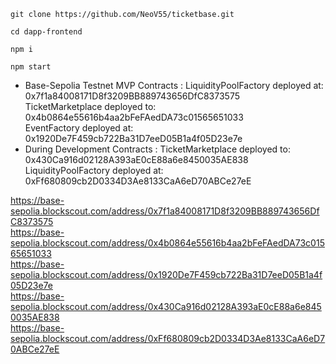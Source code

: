 ```
git clone https://github.com/NeoV55/ticketbase.git
```
```
cd dapp-frontend
```
```
npm i
```
```
npm start
```
* Base-Sepolia Testnet MVP Contracts :
LiquidityPoolFactory deployed at: 0x7f1a84008171D8f3209BB889743656DfC8373575 <br/>
TicketMarketplace deployed to: 0x4b0864e55616b4aa2bFeFAedDA73c01565651033 <br/>
EventFactory deployed at: 0x1920De7F459cb722Ba31D7eeD05B1a4f05D23e7e <br/>
* During Development Contracts :
TicketMarketplace deployed to: 0x430Ca916d02128A393aE0cE88a6e8450035AE838 <br/>
LiquidityPoolFactory deployed at: 0xFf680809cb2D0334D3Ae8133CaA6eD70ABCe27eE <br/>

https://base-sepolia.blockscout.com/address/0x7f1a84008171D8f3209BB889743656DfC8373575 <br/>
https://base-sepolia.blockscout.com/address/0x4b0864e55616b4aa2bFeFAedDA73c01565651033 <br/>
https://base-sepolia.blockscout.com/address/0x1920De7F459cb722Ba31D7eeD05B1a4f05D23e7e <br/>
https://base-sepolia.blockscout.com/address/0x430Ca916d02128A393aE0cE88a6e8450035AE838 <br/>
https://base-sepolia.blockscout.com/address/0xFf680809cb2D0334D3Ae8133CaA6eD70ABCe27eE <br/>
